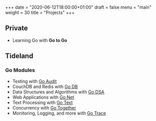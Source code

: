 +++
date = "2020-06-12T18:00:00+01:00"
draft = false
menu = "main"
weight = 30
title = "Projects"
+++

## Private

- Learning Go with **Go to Go**

## Tideland

### Go Modules

- Testing with [Go Audit](https://pkg.go.dev/mod/tideland.dev/go/audit)
- CouchDB and Redis with [Go DB](https://pkg.go.dev/mod/tideland.dev/go/db)
- Data Structures and Algorithms with [Go DSA](https://pkg.go.dev/mod/tideland.dev/go/dsa)
- Web Applications with [Go Net](https://pkg.go.dev/mod/tideland.dev/go/net)
- Text Processing with [Go Text](https://pkg.go.dev/mod/tideland.dev/go/text)
- Concurrency with [Go Together](https://pkg.go.dev/mod/tideland.dev/go/together)
- Monitoring, Logging, and more with [Go Trace](https://pkg.go.dev/mod/tideland.dev/go/trace)
